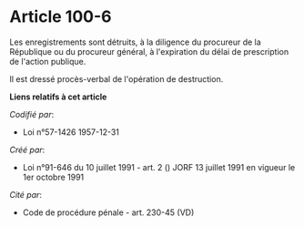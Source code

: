 # Article 100-6

Les enregistrements sont détruits, à la diligence du procureur de la République ou du procureur général, à l'expiration du
délai de prescription de l'action publique.

Il est dressé procès-verbal de l'opération de destruction.

**Liens relatifs à cet article**

_Codifié par_:

  - Loi n°57-1426 1957-12-31

_Créé par_:

  - Loi n°91-646 du 10 juillet 1991 - art. 2 () JORF 13 juillet 1991 en vigueur le 1er octobre 1991

_Cité par_:

  - Code de procédure pénale - art. 230-45 (VD)
